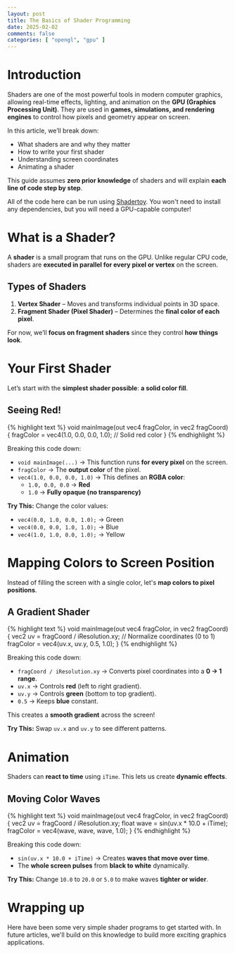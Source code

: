 ```yaml
---
layout: post
title: The Basics of Shader Programming
date: 2025-02-02
comments: false
categories: [ "opengl", "gpu" ]
---
```


# Introduction

Shaders are one of the most powerful tools in modern computer graphics, allowing real-time effects, lighting, and 
animation on the **GPU (Graphics Processing Unit)**. They are used in **games, simulations, and rendering engines** 
to control how pixels and geometry appear on screen.

In this article, we’ll break down:

- What shaders are and why they matter
- How to write your first shader
- Understanding screen coordinates
- Animating a shader

This guide assumes **zero prior knowledge** of shaders and will explain **each line of code step by step**.

All of the code here can be run using [Shadertoy](https://www.shadertoy.com). You won't need to install any dependencies, 
but you will need a GPU-capable computer!

# What is a Shader?

A **shader** is a small program that runs on the GPU. Unlike regular CPU code, shaders are **executed in parallel for 
every pixel or vertex** on the screen.

## Types of Shaders

1. **Vertex Shader** – Moves and transforms individual points in 3D space.
2. **Fragment Shader (Pixel Shader)** – Determines the **final color of each pixel**.

For now, we’ll **focus on fragment shaders** since they control **how things look**.

# Your First Shader

Let’s start with the **simplest shader possible**: **a solid color fill**.

## Seeing Red!

{% highlight text %}
void mainImage(out vec4 fragColor, in vec2 fragCoord) {
    fragColor = vec4(1.0, 0.0, 0.0, 1.0); // Solid red color
}
{% endhighlight %}

Breaking this code down:

- `void mainImage(...)` → This function runs **for every pixel** on the screen.
- `fragColor` → The **output color** of the pixel.
- `vec4(1.0, 0.0, 0.0, 1.0)` → This defines an **RGBA color**:
  - `1.0, 0.0, 0.0` → **Red**
  - `1.0` → **Fully opaque (no transparency)**

**Try This:** Change the color values:
- `vec4(0.0, 1.0, 0.0, 1.0);` → Green
- `vec4(0.0, 0.0, 1.0, 1.0);` → Blue
- `vec4(1.0, 1.0, 0.0, 1.0);` → Yellow

# Mapping Colors to Screen Position

Instead of filling the screen with a single color, let's **map colors to pixel positions**.

## A Gradient Shader

{% highlight text %}
void mainImage(out vec4 fragColor, in vec2 fragCoord) {
    vec2 uv = fragCoord / iResolution.xy; // Normalize coordinates (0 to 1)
    fragColor = vec4(uv.x, uv.y, 0.5, 1.0);
}
{% endhighlight %}

Breaking this code down:

- `fragCoord / iResolution.xy` → Converts pixel coordinates into a **0 → 1 range**.
- `uv.x` → Controls **red** (left to right gradient).
- `uv.y` → Controls **green** (bottom to top gradient).
- `0.5` → Keeps **blue** constant.

This creates a **smooth gradient** across the screen!

**Try This:** Swap `uv.x` and `uv.y` to see different patterns.

# Animation

Shaders can **react to time** using `iTime`. This lets us create **dynamic effects**.

## Moving Color Waves

{% highlight text %}
void mainImage(out vec4 fragColor, in vec2 fragCoord) {
    vec2 uv = fragCoord / iResolution.xy;
    float wave = sin(uv.x * 10.0 + iTime);
    fragColor = vec4(wave, wave, wave, 1.0);
}
{% endhighlight %}

Breaking this code down:

- `sin(uv.x * 10.0 + iTime)` → Creates **waves that move over time**.
- The **whole screen pulses** from **black to white** dynamically.

**Try This:** Change `10.0` to `20.0` or `5.0` to make waves **tighter or wider**.

# Wrapping up

Here have been some very simple shader programs to get started with. In future articles, we'll build on this knowledge 
to build more exciting graphics applications.
